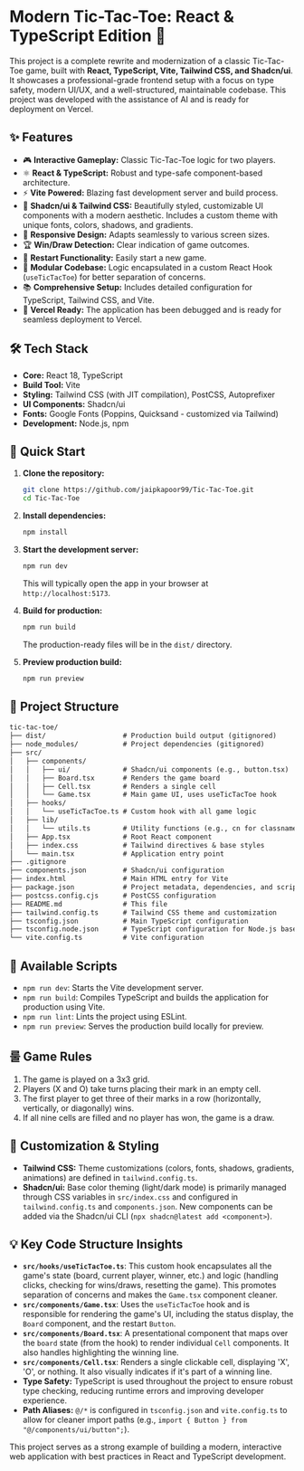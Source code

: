 # Modern Tic-Tac-Toe: React & TypeScript Edition 🚀

This project is a complete rewrite and modernization of a classic Tic-Tac-Toe
game, built with **React, TypeScript, Vite, Tailwind CSS, and Shadcn/ui**.
It showcases a professional-grade frontend setup with a focus on type safety,
modern UI/UX, and a well-structured, maintainable codebase. This project was
developed with the assistance of AI and is ready for deployment on Vercel.

## ✨ Features

- 🎮 **Interactive Gameplay:** Classic Tic-Tac-Toe logic for two players.
- ⚛️ **React & TypeScript:** Robust and type-safe component-based architecture.
- ⚡ **Vite Powered:** Blazing fast development server and build process.
- 🎨 **Shadcn/ui & Tailwind CSS:** Beautifully styled, customizable UI
  components with a modern aesthetic. Includes a custom theme with unique fonts,
  colors, shadows, and gradients.
- 📱 **Responsive Design:** Adapts seamlessly to various screen sizes.
- 🏆 **Win/Draw Detection:** Clear indication of game outcomes.
- 🔄 **Restart Functionality:** Easily start a new game.
- 🧩 **Modular Codebase:** Logic encapsulated in a custom React Hook
  (`useTicTacToe`) for better separation of concerns.
- 📚 **Comprehensive Setup:** Includes detailed configuration for TypeScript,
  Tailwind CSS, and Vite.
- 🚀 **Vercel Ready:** The application has been debugged and is ready for
  seamless deployment to Vercel.

## 🛠️ Tech Stack

- **Core:** React 18, TypeScript
- **Build Tool:** Vite
- **Styling:** Tailwind CSS (with JIT compilation), PostCSS, Autoprefixer
- **UI Components:** Shadcn/ui
- **Fonts:** Google Fonts (Poppins, Quicksand - customized via Tailwind)
- **Development:** Node.js, npm

## 🚀 Quick Start

1. **Clone the repository:**

    ```bash
    git clone https://github.com/jaipkapoor99/Tic-Tac-Toe.git
    cd Tic-Tac-Toe
    ```

2. **Install dependencies:**

    ```bash
    npm install
    ```

3. **Start the development server:**

    ```bash
    npm run dev
    ```

    This will typically open the app in your browser at `http://localhost:5173`.

4. **Build for production:**

    ```bash
    npm run build
    ```

    The production-ready files will be in the `dist/` directory.

5. **Preview production build:**

    ```bash
    npm run preview
    ```

## 📁 Project Structure

```txt
tic-tac-toe/
├── dist/                   # Production build output (gitignored)
├── node_modules/           # Project dependencies (gitignored)
├── src/
│   ├── components/
│   │   ├── ui/             # Shadcn/ui components (e.g., button.tsx)
│   │   ├── Board.tsx       # Renders the game board
│   │   ├── Cell.tsx        # Renders a single cell
│   │   └── Game.tsx        # Main game UI, uses useTicTacToe hook
│   ├── hooks/
│   │   └── useTicTacToe.ts # Custom hook with all game logic
│   ├── lib/
│   │   └── utils.ts        # Utility functions (e.g., cn for classnames)
│   ├── App.tsx             # Root React component
│   ├── index.css           # Tailwind directives & base styles
│   └── main.tsx            # Application entry point
├── .gitignore
├── components.json         # Shadcn/ui configuration
├── index.html              # Main HTML entry for Vite
├── package.json            # Project metadata, dependencies, and scripts
├── postcss.config.cjs      # PostCSS configuration
├── README.md               # This file
├── tailwind.config.ts      # Tailwind CSS theme and customization
├── tsconfig.json           # Main TypeScript configuration
├── tsconfig.node.json      # TypeScript configuration for Node.js based files
└── vite.config.ts          # Vite configuration
```

## 📜 Available Scripts

- `npm run dev`: Starts the Vite development server.
- `npm run build`: Compiles TypeScript and builds the application for
    production using Vite.
- `npm run lint`: Lints the project using ESLint.
- `npm run preview`: Serves the production build locally for preview.

## 룰 Game Rules

1. The game is played on a 3x3 grid.
2. Players (X and O) take turns placing their mark in an empty cell.
3. The first player to get three of their marks in a row (horizontally,
    vertically, or diagonally) wins.
4. If all nine cells are filled and no player has won, the game is a draw.

## 🎨 Customization & Styling

- **Tailwind CSS:** Theme customizations (colors, fonts, shadows, gradients,
    animations) are defined in `tailwind.config.ts`.
- **Shadcn/ui:** Base color theming (light/dark mode) is primarily managed
    through CSS variables in `src/index.css` and configured in
    `tailwind.config.ts` and `components.json`. New components can be added via
    the Shadcn/ui CLI (`npx shadcn@latest add <component>`).

## 💡 Key Code Structure Insights

- **`src/hooks/useTicTacToe.ts`**: This custom hook encapsulates all the
    game's state (board, current player, winner, etc.) and logic (handling
    clicks, checking for wins/draws, resetting the game). This promotes
    separation of concerns and makes the `Game.tsx` component cleaner.
- **`src/components/Game.tsx`**: Uses the `useTicTacToe` hook and is
    responsible for rendering the game's UI, including the status display, the
    `Board` component, and the restart `Button`.
- **`src/components/Board.tsx`**: A presentational component that maps over
    the `board` state (from the hook) to render individual `Cell` components. It
    also handles highlighting the winning line.
- **`src/components/Cell.tsx`**: Renders a single clickable cell, displaying
    'X', 'O', or nothing. It also visually indicates if it's part of a winning
    line.
- **Type Safety:** TypeScript is used throughout the project to ensure robust
    type checking, reducing runtime errors and improving developer experience.
- **Path Aliases:** `@/*` is configured in `tsconfig.json` and
    `vite.config.ts` to allow for cleaner import paths (e.g.,
    `import { Button } from "@/components/ui/button";`).

This project serves as a strong example of building a modern, interactive web
application with best practices in React and TypeScript development.
